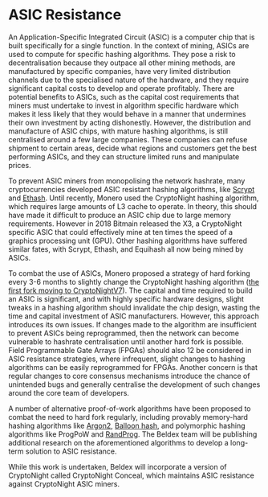 # ASIC Resistance

An Application-Specific Integrated Circuit (ASIC) is a computer chip that is built specifically for a single function. In  the context of mining, ASICs are used to compute for specific hashing algorithms. They pose a risk to decentralisation  because they outpace all other mining methods, are manufactured by specific companies, have very limited distribution channels due to the specialised nature of the hardware, and they require significant capital costs to develop and operate profitably. There are potential benefits to ASICs, such as the capital cost requirements that miners must undertake to invest in algorithm specific hardware which makes it less likely that they would behave in a manner that undermines their own investment by acting dishonestly.  However, the distribution and manufacture of ASIC chips, with mature hashing algorithms, is still centralised around a few large companies. These companies can refuse shipment to certain areas, decide what regions and customers get the best performing ASICs, and they can structure limited runs and manipulate prices.

To prevent ASIC miners from monopolising the network hashrate,  many cryptocurrencies developed ASIC resistant hashing algorithms, like [Scrypt](https://litecoin.info/index.php/Scrypt) and [Ethash](https://github.com/ethereum/wiki/wiki/Ethash). Until recently, Monero used the CryptoNight hashing algorithm, which requires large amounts of L3 cache to  operate. In theory, this should have made it difficult to produce an ASIC chip due to large memory requirements. However in 2018 Bitmain released the X3, a CryptoNight specific ASIC that could effectively mine at ten times the speed of a graphics processing unit (GPU). Other hashing algorithms have suffered similar fates, with Scrypt, Ethash, and Equihash all now being mined by ASICs.

To combat the use of ASICs, Monero proposed a strategy of hard forking every 3-6 months to slightly change the CryptoNight hashing algorithm ([the first fork moving to CryptoNightV7](https://github.com/monero-project/monero/pull/3253/files/e136bc6b8a480426f7565b721ca2ccf75547af62)). The capital and time required to build an ASIC is significant, and with highly specific hardware designs, slight tweaks in a hashing algorithm should invalidate the chip design, wasting the time and capital investment of ASIC manufacturers. However, this approach introduces its own issues. If changes made to the algorithm are insufficient to prevent ASICs being reprogrammed, then the network can become vulnerable to hashrate  centralisation until another hard fork is possible. Field Programmable Gate Arrays (FPGAs) should also 12 be considered in ASIC resistance strategies, where infrequent, slight changes to hashing algorithms can be easily reprogrammed for FPGAs.  Another concern is that regular changes to core consensus mechanisms introduce the chance of unintended bugs and generally centralise the development of such changes around the core team of developers.

A number of alternative proof-of-work algorithms have been proposed to combat the need to hard fork regularly, including provably memory-hard hashing algorithms like [Argon2](https://password-hashing.net/argon2-specs.pdf), [Balloon hash](https://eprint.iacr.org/2016/027.pdf), and polymorphic hashing algorithms like ProgPoW and [RandProg](https://github.com/hyc/randprog). The Beldex team will be publishing additional research on the aforementioned algorithms to develop a long-term solution to ASIC resistance.

While this work is undertaken, Beldex will incorporate a version of CryptoNight called CryptoNight Conceal, which maintains ASIC resistance against CryptoNight ASIC miners.